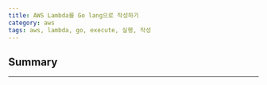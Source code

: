 ```yaml
---
title: AWS Lambda를 Go lang으로 작성하기
category: aws
tags: aws, lambda, go, execute, 실행, 작성
---
```

## Summary
---
